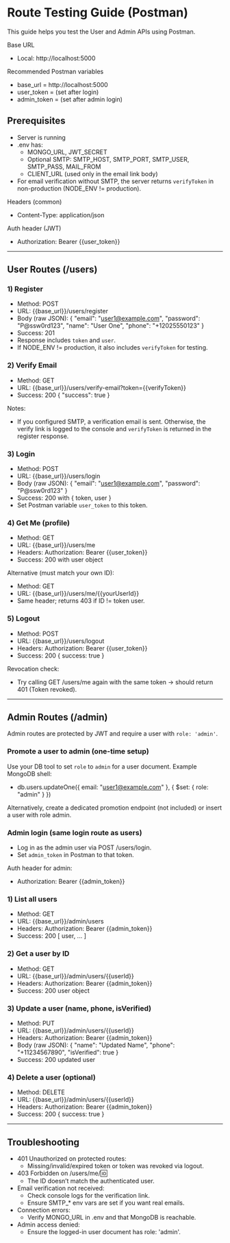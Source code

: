 # Route Testing Guide (Postman)

This guide helps you test the User and Admin APIs using Postman.

Base URL
- Local: http://localhost:5000

Recommended Postman variables
- base_url = http://localhost:5000
- user_token = (set after login)
- admin_token = (set after admin login)

## Prerequisites
- Server is running
- .env has:
  - MONGO_URL, JWT_SECRET
  - Optional SMTP: SMTP_HOST, SMTP_PORT, SMTP_USER, SMTP_PASS, MAIL_FROM
  - CLIENT_URL (used only in the email link body)
- For email verification without SMTP, the server returns `verifyToken` in non-production (NODE_ENV != production).

Headers (common)
- Content-Type: application/json

Auth header (JWT)
- Authorization: Bearer {{user_token}}

---

## User Routes (/users)

### 1) Register
- Method: POST
- URL: {{base_url}}/users/register
- Body (raw JSON):
{
  "email": "user1@example.com",
  "password": "P@ssw0rd123",
  "name": "User One",
  "phone": "+12025550123"
}
- Success: 201
- Response includes `token` and `user`.
- If NODE_ENV != production, it also includes `verifyToken` for testing.

### 2) Verify Email
- Method: GET
- URL: {{base_url}}/users/verify-email?token={{verifyToken}}
- Success: 200 { "success": true }

Notes:
- If you configured SMTP, a verification email is sent. Otherwise, the verify link is logged to the console and `verifyToken` is returned in the register response.

### 3) Login
- Method: POST
- URL: {{base_url}}/users/login
- Body (raw JSON):
{
  "email": "user1@example.com",
  "password": "P@ssw0rd123"
}
- Success: 200 with { token, user }
- Set Postman variable `user_token` to this token.

### 4) Get Me (profile)
- Method: GET
- URL: {{base_url}}/users/me
- Headers: Authorization: Bearer {{user_token}}
- Success: 200 with user object

Alternative (must match your own ID):
- Method: GET
- URL: {{base_url}}/users/me/{{yourUserId}}
- Same header; returns 403 if ID != token user.

### 5) Logout
- Method: POST
- URL: {{base_url}}/users/logout
- Headers: Authorization: Bearer {{user_token}}
- Success: 200 { success: true }

Revocation check:
- Try calling GET /users/me again with the same token → should return 401 (Token revoked).

---

## Admin Routes (/admin)
Admin routes are protected by JWT and require a user with `role: 'admin'`.

### Promote a user to admin (one-time setup)
Use your DB tool to set `role` to `admin` for a user document. Example MongoDB shell:
- db.users.updateOne({ email: "user1@example.com" }, { $set: { role: "admin" } })

Alternatively, create a dedicated promotion endpoint (not included) or insert a user with role admin.

### Admin login (same login route as users)
- Log in as the admin user via POST /users/login.
- Set `admin_token` in Postman to that token.

Auth header for admin:
- Authorization: Bearer {{admin_token}}

### 1) List all users
- Method: GET
- URL: {{base_url}}/admin/users
- Headers: Authorization: Bearer {{admin_token}}
- Success: 200 [ user, ... ]

### 2) Get a user by ID
- Method: GET
- URL: {{base_url}}/admin/users/{{userId}}
- Headers: Authorization: Bearer {{admin_token}}
- Success: 200 user object

### 3) Update a user (name, phone, isVerified)
- Method: PUT
- URL: {{base_url}}/admin/users/{{userId}}
- Headers: Authorization: Bearer {{admin_token}}
- Body (raw JSON):
{
  "name": "Updated Name",
  "phone": "+11234567890",
  "isVerified": true
}
- Success: 200 updated user

### 4) Delete a user (optional)
- Method: DELETE
- URL: {{base_url}}/admin/users/{{userId}}
- Headers: Authorization: Bearer {{admin_token}}
- Success: 200 { success: true }

---

## Troubleshooting
- 401 Unauthorized on protected routes:
  - Missing/invalid/expired token or token was revoked via logout.
- 403 Forbidden on /users/me/:id:
  - The ID doesn’t match the authenticated user.
- Email verification not received:
  - Check console logs for the verification link.
  - Ensure SMTP_* env vars are set if you want real emails.
- Connection errors:
  - Verify MONGO_URL in .env and that MongoDB is reachable.
- Admin access denied:
  - Ensure the logged-in user document has role: 'admin'.

